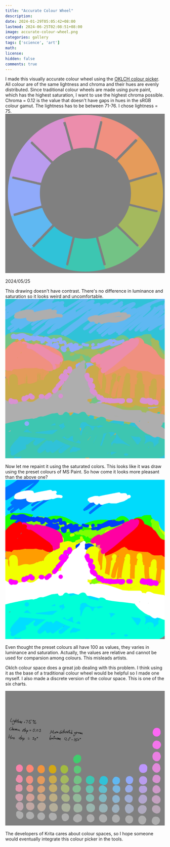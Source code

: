 ```yaml
---
title: "Accurate Colour Wheel"
description: 
date: 2024-01-29T05:05:42+08:00
lastmod: 2024-06-25T02:08:51+08:00
image: accurate-colour-wheel.png
categories: gallery
tags: ['science', 'art']
math: 
license: 
hidden: false
comments: true
---
```


I made this visually accurate colour wheel using the [OKLCH colour picker](https://oklch.com). All colour are of the same lightness and chroma and their hues are evenly distributed. Since traditional colour wheels are made using pure paint, which has the highest saturation, I want to use the highest chroma possible. Chroma = 0.12 is the value that doesn't have gaps in hues in the sRGB colour gamut. The lightness has to be between 71-76. I chose lightness = 75.
![oklch-colour-wheel](accurate-colour-wheel.png)


2024/05/25

This drawing doesn't have contrast. There's no difference in luminance and saturation so it looks weird and uncomfortable.
![no-contrast](no-contrast.png)

Now let me repaint it using the saturated colors. This looks like it was draw using the preset colours of MS Paint. So how come it looks more pleasant than the above one?
![naive-contrast](naive-contrast.png)

Even thought the preset colours all have 100 as values, they varies in luminance and saturation. Actually, the values are relative and cannot be used for comparsion among colours. This misleads artists.

Oklch colour space does a great job dealing with this problem. I think using it as the base of a traditional colour wheel would be helpful so I made one myself. I also made a discrete version of the colour space. This is one of the six charts.

![value-intensity-chart](value-intensity-chart.png)

The developers of Krita cares about colour spaces, so I hope someone would eventually integrate this colour picker in the tools.



